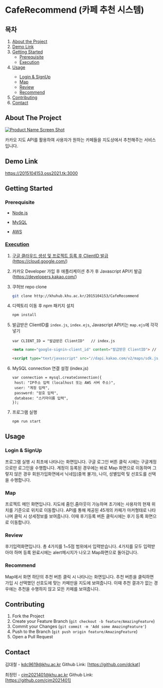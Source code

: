 # CafeRecommend (카페 추천 시스템)

<!-- TABLE OF CONTENTS -->
<h2>목차</h2>
<ol>
  <li>
    <a href="#about-the-project">About the Project</a>
  </li>
  <li>
    <a href="#demo-link">Demo Link</a>
  </li>
  <li>
    <a href="#getting-started">Getting Started</a>
    <ul>
      <li><a href="#prerequisite">Prerequisite</a></li>
      <li><a href="#execution">Execution</a></li>
    </ul>
  </li>
  <li><a href="#usage">Usage</a></li>
    <ul>
      <li><a href="#login&signup">Login & SignUp</a></li>
      <li><a href="#map">Map</a></li>
      <li><a href="#review">Review</a></li>
      <li><a href="#recommend">Recommend</a></li>
    </ul>
  <li><a href="#contributing">Contributing</a></li>
  <li><a href="#contact">Contact</a></li>
</ol>


<!-- ABOUT THE PROJECT -->
## About The Project

[![Product Name Screen Shot][product-screenshot]](https://example.com)

카카오 지도 API를 활용하여 사용자가 원하는 카페들을 지도상에서 추천해주는 서비스 입니다.

<!-- DEMO LINK -->
## Demo Link
https://2015104153.oss2021.tk:3000


<!-- GETTING STARTED -->
## Getting Started

### Prerequisite
* <a href="https://nodejs.org/ko/">Node.js
  
  
* <a href="https://www.mysql.com/">MySQL
  
  
* <a href="https://aws.amazon.com/ko/?nc2=h_lg">AWS
  


### Execution

1. 구글 클라우드 생성 및 프로젝트 등록 후 ClientID 발급 (https://cloud.google.com/)
2. 카카오 Developer 가입 후 애플리케이션 추가 후 Javascript API키 발급 (https://developers.kakao.com/)
3. 쿠허브 repo clone
   ```sh
   git clone http://khuhub.khu.ac.kr/2015104153/CafeRecommend
   ```
4. 디렉토리 이동 후 npm 패키지 설치
   ```sh
   npm install
   ```
4. 발급받은 ClientID를 `index.js`, `index.ejs`, Javascript API키는 `map.ejs`에 각각 넣기
   ```JS
   var CLIENT_ID = "발급받은 ClientID"   // index.js
   ```
   
   ```HTML
   <meta name="google-signin-client_id" content="발급받은 ClientID"> // index.ejs
   ```
   
   ```HTML
   <script type="text/javascript" src="//dapi.kakao.com/v2/maps/sdk.js?appkey=발급받은API키&libraries=services"></script> // map.ejs
   ```
5. MySQL connection 연결 설정 (index.js)
     ```JS
     var connection = mysql.createConnection({
      host: "IP주소 입력 (localhost 또는 AWS 서버 주소)",
      user: "계정 입력",
      password: "암호 입력",
      database: "스키마이름 입력",
     });
   ```
7. 프로그램 실행
   ```sh
   npm run start
   ```

<!-- USAGE -->
## Usage

### Login & SignUp
프로그램 실행 시 최초에 나타나는 화면입니다. 구글 로그인 버튼 클릭 시에는 구글계정으로만 로그인을 수행합니다. 계정이 등록된 경우에는
바로 Map 화면으로 이동하며 그렇지 않은 경우 회원가입화면에서 닉네임(중복 불가), 나이, 성별입력 및 선호도를 선택을 수행합니다.
### Map
프로젝트 메인 화면입니다. 지도에 줌인.줌아웃이 가능하며 초기에는 사용자의 현재 위치를 기준으로 위치로 이동합니다.
API를 통해 제공된 45개의 카페가 마커형태로 나타나며 클릭 시 상세정보를 보여줍니다. 이때 후기등록 버튼 클릭시에는 후기 등록 화면으로 이동합니다. 
### Review
후기입력화면입니다. 총 4가지를 1~5점 범위에서 입력받습니다. 4가지를 모두 입력받아야 하며 등록 완료시에는 alert메시지가 나오고 Map화면으로 돌아갑니다.
### Recommend
Map에서 화면 하단의 추천 버튼 클릭 시 나타나는 화면입니다. 추천 버튼을 클릭하면 가입 시 선택했던 선호도에 맞는 카페만을 지도에 보여줍니다.
이때 추천 결과가 없는 경우에는 추천을 수행하지 않고 모든 카페를 보여줍니다.

<!-- CONTRIBUTING -->
## Contributing

1. Fork the Project
2. Create your Feature Branch (`git checkout -b feature/AmazingFeature`)
3. Commit your Changes (`git commit -m 'Add some AmazingFeature'`)
4. Push to the Branch (`git push origin feature/AmazingFeature`)
5. Open a Pull Request

<!-- CONTACT -->
## Contact

김대철 - kdc9619@khu.ac.kr
Github Link: [https://github.com/dckat]

최정민 - cjm2021401@khu.ac.kr
Github Link: [https://github.com/cjm2021401]



<!-- MARKDOWN LINKS & IMAGES -->
<!-- https://www.markdownguide.org/basic-syntax/#reference-style-links -->
[contributors-shield]: https://img.shields.io/github/contributors/othneildrew/Best-README-Template.svg?style=for-the-badge
[contributors-url]: https://github.com/othneildrew/Best-README-Template/graphs/contributors
[forks-shield]: https://img.shields.io/github/forks/othneildrew/Best-README-Template.svg?style=for-the-badge
[forks-url]: https://github.com/othneildrew/Best-README-Template/network/members
[stars-shield]: https://img.shields.io/github/stars/othneildrew/Best-README-Template.svg?style=for-the-badge
[stars-url]: https://github.com/othneildrew/Best-README-Template/stargazers
[issues-shield]: https://img.shields.io/github/issues/othneildrew/Best-README-Template.svg?style=for-the-badge
[issues-url]: https://github.com/othneildrew/Best-README-Template/issues
[license-shield]: https://img.shields.io/github/license/othneildrew/Best-README-Template.svg?style=for-the-badge
[license-url]: https://github.com/othneildrew/Best-README-Template/blob/master/LICENSE.txt
[linkedin-shield]: https://img.shields.io/badge/-LinkedIn-black.svg?style=for-the-badge&logo=linkedin&colorB=555
[linkedin-url]: https://linkedin.com/in/othneildrew
[product-screenshot]: images/screenshot.png

